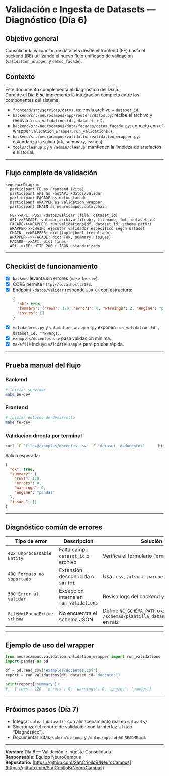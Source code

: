 # Validación e Ingesta de Datasets — Diagnóstico (Día 6)

## Objetivo general
Consolidar la validación de datasets desde el frontend (FE) hasta el backend (BE) utilizando el nuevo flujo unificado de validación (`validation_wrapper` y `datos_facade`).

## Contexto
Este documento complementa el diagnóstico del Día 5.  
Durante el Día 6 se implementó la integración completa entre los componentes del sistema:

- `frontend/src/services/datos.ts`: envía archivo + `dataset_id`.
- `backend/src/neurocampus/app/routers/datos.py`: recibe el archivo y reenvía a `run_validations(df, dataset_id)`.
- `backend/src/neurocampus/data/facades/datos_facade.py`: conecta con el wrapper `validation_wrapper.run_validations()`.
- `backend/src/neurocampus/validation/validation_wrapper.py`: estandariza la salida {ok, summary, issues}.
- `tools/cleanup.py` y `/admin/cleanup`: mantienen la limpieza de artefactos e historial.

---

## Flujo completo de validación
```mermaid
sequenceDiagram
  participant FE as Frontend (Vite)
  participant API as FastAPI /datos/validar
  participant FACADE as datos_facade
  participant WRAPPER as validation_wrapper
  participant CHAIN as neurocampus.data.chain

  FE->>API: POST /datos/validar (file, dataset_id)
  API->>FACADE: validar_archivo(fileobj, filename, fmt, dataset_id)
  FACADE->>WRAPPER: run_validations(df, dataset_id, schema_path?)
  WRAPPER->>CHAIN: ejecutar validador específico según dataset
  CHAIN-->>WRAPPER: dict|tuple|bool (resultado)
  WRAPPER-->>FACADE: dict {ok, summary, issues}
  FACADE-->>API: dict final
  API-->>FE: HTTP 200 + JSON estandarizado
```

---

## Checklist de funcionamiento
- [x] `backend` levanta sin errores (`make be-dev`).
- [x] CORS permite `http://localhost:5173`.
- [x] Endpoint `/datos/validar` responde `200 OK` con estructura:
  ```json
  {
    "ok": true,
    "summary": {"rows": 120, "errors": 0, "warnings": 2, "engine": "pandas"},
    "issues": []
  }
  ```
- [x] `validadores.py` y `validation_wrapper.py` exponen `run_validations(df, dataset_id, **kwargs)`.
- [x] `examples/docentes.csv` pasa validación mínima.
- [x] `Makefile` incluye `validate-sample` para prueba rápida.

---

## Prueba manual del flujo
### Backend
```bash
# Iniciar servidor
make be-dev
```

### Frontend
```bash
# Iniciar entorno de desarrollo
make fe-dev
```

### Validación directa por terminal
```bash
curl -F "file=@examples/docentes.csv" -F "dataset_id=docentes"      http://localhost:8000/datos/validar | jq .
```

Salida esperada:
```json
{
  "ok": true,
  "summary": {
    "rows": 120,
    "errors": 0,
    "warnings": 0,
    "engine": "pandas"
  },
  "issues": []
}
```

---

## Diagnóstico común de errores
| Tipo de error | Descripción | Solución |
|----------------|--------------|-----------|
| `422 Unprocessable Entity` | Falta campo `dataset_id` o archivo | Verifica el formulario `FormData` en FE |
| `400 Formato no soportado` | Extensión desconocida o sin `fmt` | Usa `.csv`, `.xlsx` o `.parquet` |
| `500 Error al validar` | Excepción interna en `run_validations` | Revisa logs del backend y schema |
| `FileNotFoundError: schema` | No encuentra el schema JSON | Define `NC_SCHEMA_PATH` o coloca `/schemas/plantilla_dataset.schema.json` en raíz |

---

## Ejemplo de uso del wrapper
```python
from neurocampus.validation.validation_wrapper import run_validations
import pandas as pd

df = pd.read_csv("examples/docentes.csv")
report = run_validations(df, dataset_id="docentes")

print(report["summary"])
# → {'rows': 120, 'errors': 0, 'warnings': 0, 'engine': 'pandas'}
```

---

## Próximos pasos (Día 7)
- Integrar `upload_dataset()` con almacenamiento real en `datasets/`.
- Sincronizar el reporte de validación con la interfaz UI (tab “Diagnóstico”).
- Documentar rutas `/admin/cleanup` y `/datos/upload` en `README.md`.

---

**Versión:** Día 6 — Validación e Ingesta Consolidada  
**Responsable:** Equipo NeuroCampus  
**Repositorio:** [https://github.com/SanCriolloB/NeuroCampus](https://github.com/SanCriolloB/NeuroCampus)
